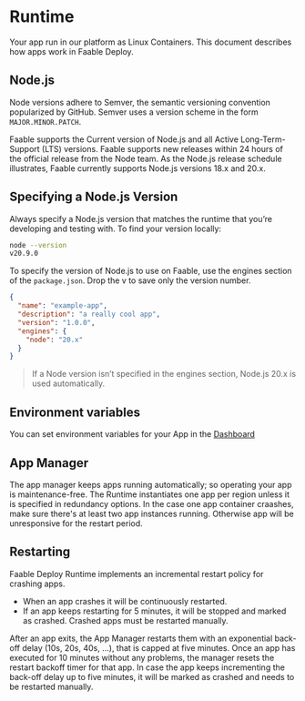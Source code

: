 #  Runtime

Your app run in our platform as Linux Containers. This document describes how apps work in Faable Deploy.

## Node.js

Node versions adhere to Semver, the semantic versioning convention popularized by GitHub. Semver uses a version scheme in the form `MAJOR.MINOR.PATCH`.

Faable supports the Current version of Node.js and all Active Long-Term-Support (LTS) versions. Faable supports new releases within 24 hours of the official release from the Node team. As the Node.js release schedule illustrates, Faable currently supports Node.js versions 18.x and 20.x.

## Specifying a Node.js Version

Always specify a Node.js version that matches the runtime that you’re developing and testing with. To find your version locally:

```bash
node --version
v20.9.0
```

To specify the version of Node.js to use on Faable, use the engines section of the `package.json`. Drop the v to save only the version number.

```json
{
  "name": "example-app",
  "description": "a really cool app",
  "version": "1.0.0",
  "engines": {
    "node": "20.x"
  }
}
```

> If a Node version isn’t specified in the engines section, Node.js 20.x is used automatically.

## Environment variables

You can set environment variables for your App in the [Dashboard](https://www.faable.com/dashboard/apps)

## App Manager

The app manager keeps apps running automatically; so operating your app is maintenance-free. The Runtime instantiates one app per region unless it is specified in redundancy options. In the case one app container craashes, make sure there's at least two app instances running. Otherwise app will be unresponsive for the restart period.

## Restarting

Faable Deploy Runtime implements an incremental restart policy for crashing apps.

- When an app crashes it will be continuously restarted.
- If an app keeps restarting for 5 minutes, it will be stopped and marked as crashed. Crashed apps must be restarted manually.

After an app exits, the App Manager restarts them with an exponential back-off delay (10s, 20s, 40s, …), that is capped at five minutes. Once an app has executed for 10 minutes without any problems, the manager resets the restart backoff timer for that app. In case the app keeps incrementing the back-off delay up to five minutes, it will be marked as crashed and needs to be restarted manually.
